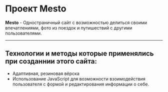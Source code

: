 # Проект Mesto
**Mesto** - Одностраничный сайт с возможностью делиться своими впечатлениями, фото из поездок и путишествий с другими пользователями.
___
## Технологии и методы которые применялись при созданнии этого сайта:
+ Адаптивная, резиновая вёрска
+ Использование JavaScript для возможности взоимодействия пользователя с формой и редактирования информации о себе.

